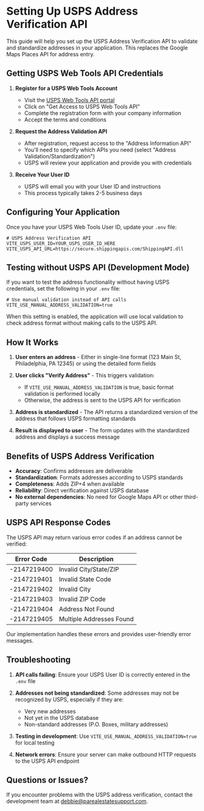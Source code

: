 # Setting Up USPS Address Verification API

This guide will help you set up the USPS Address Verification API to validate and standardize addresses in your application. This replaces the Google Maps Places API for address entry.

## Getting USPS Web Tools API Credentials

1. **Register for a USPS Web Tools Account**
   - Visit the [USPS Web Tools API portal](https://www.usps.com/business/web-tools-apis/)
   - Click on "Get Access to USPS Web Tools API"
   - Complete the registration form with your company information
   - Accept the terms and conditions

2. **Request the Address Validation API**
   - After registration, request access to the "Address Information API" 
   - You'll need to specify which APIs you need (select "Address Validation/Standardization")
   - USPS will review your application and provide you with credentials

3. **Receive Your User ID**
   - USPS will email you with your User ID and instructions
   - This process typically takes 2-5 business days

## Configuring Your Application

Once you have your USPS Web Tools User ID, update your `.env` file:

```
# USPS Address Verification API
VITE_USPS_USER_ID=YOUR_USPS_USER_ID_HERE
VITE_USPS_API_URL=https://secure.shippingapis.com/ShippingAPI.dll
```

## Testing without USPS API (Development Mode)

If you want to test the address functionality without having USPS credentials, set the following in your `.env` file:

```
# Use manual validation instead of API calls
VITE_USE_MANUAL_ADDRESS_VALIDATION=true
```

When this setting is enabled, the application will use local validation to check address format without making calls to the USPS API.

## How It Works

1. **User enters an address** - Either in single-line format (123 Main St, Philadelphia, PA 12345) or using the detailed form fields

2. **User clicks "Verify Address"** - This triggers validation:
   - If `VITE_USE_MANUAL_ADDRESS_VALIDATION` is true, basic format validation is performed locally
   - Otherwise, the address is sent to the USPS API for verification

3. **Address is standardized** - The API returns a standardized version of the address that follows USPS formatting standards

4. **Result is displayed to user** - The form updates with the standardized address and displays a success message

## Benefits of USPS Address Verification

- **Accuracy**: Confirms addresses are deliverable
- **Standardization**: Formats addresses according to USPS standards
- **Completeness**: Adds ZIP+4 when available
- **Reliability**: Direct verification against USPS database
- **No external dependencies**: No need for Google Maps API or other third-party services

## USPS API Response Codes

The USPS API may return various error codes if an address cannot be verified:

| Error Code | Description |
|------------|-------------|
| -2147219400 | Invalid City/State/ZIP |
| -2147219401 | Invalid State Code |
| -2147219402 | Invalid City |
| -2147219403 | Invalid ZIP Code |
| -2147219404 | Address Not Found |
| -2147219405 | Multiple Addresses Found |

Our implementation handles these errors and provides user-friendly error messages.

## Troubleshooting

1. **API calls failing**: Ensure your USPS User ID is correctly entered in the `.env` file

2. **Addresses not being standardized**: Some addresses may not be recognized by USPS, especially if they are:
   - Very new addresses
   - Not yet in the USPS database
   - Non-standard addresses (P.O. Boxes, military addresses)

3. **Testing in development**: Use `VITE_USE_MANUAL_ADDRESS_VALIDATION=true` for local testing

4. **Network errors**: Ensure your server can make outbound HTTP requests to the USPS API endpoint

## Questions or Issues?

If you encounter problems with the USPS address verification, contact the development team at debbie@parealestatesupport.com. 